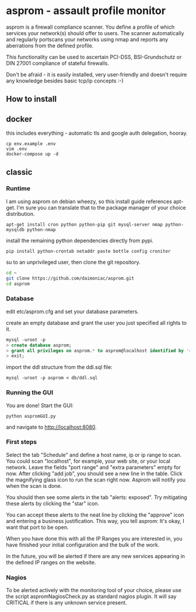 asprom - assault profile monitor
================================

asprom is a firewall compliance scanner. You define a profile of which services your network(s) should offer to users.
The scanner automatically and regularly portscans your networks using nmap and reports any aberrations from the defined profile.

This functionality can be used to ascertain PCI-DSS, BSI-Grundschutz or DIN 27001 compliance of stateful firewalls.

Don't be afraid - it is easily installed, very user-friendly and doesn't require any knowledge besides basic tcp/ip concepts :-)


How to install
--------------

## docker
this includes everything - automatic tls and google auth delegation, hooray.

```
cp env.example .env
vim .env
docker-compose up -d
```

## classic

### Runtime

I am using asprom on debian wheezy, so this install guide references apt-get. I'm sure you can translate that to the package manager of your choice distribution.

`apt-get install cron python python-pip git mysql-server nmap python-mysqldb python-nmap`

install the remaining python dependencies directly from pypi.

`pip install python-crontab netaddr paste bottle config croniter`

su to an unprivileged user, then clone the git repository.

```bash
cd ~
git clone https://github.com/daimoniac/asprom.git
cd asprom
```


### Database

edit etc/asprom.cfg and set your database parameters.

create an empty database and grant the user you just specified all rights to it.

```sql
mysql -uroot -p
> create database asprom;
> grant all privileges on asprom.* to asprom@localhost identified by '<arbitrarypassword>';
> exit;
```

import the ddl structure from the ddl.sql file:

`mysql -uroot -p asprom < db/ddl.sql`

### Running the GUI

You are done! Start the GUI:

`python aspromGUI.py`

and navigate to [http://localhost:8080](http://localhost:8080).


### First steps

Select the tab "Schedule" and define a host name, ip or ip range to scan. You could scan "localhost", for example, your web site, or your local network.
Leave the fields "port range" and "extra parameters" empty for now.
After clicking "add job", you should see a new line in the table.
Click the magnifying glass icon to run the scan right now.
Asprom will notify you when the scan is done.

You should then see some alerts in the tab "alerts: exposed".
Try mitigating these alerts by clicking the "star" icon.

You can accept these alerts to the neat line by clicking the "approve" icon and entering a business justification.
This way, you tell asprom: It's okay, I want that port to be open.

When you have done this with all the IP Ranges you are interested in, you have finished your initial configuration and the bulk of the work.

In the future, you will be alerted if there are any new services appearing in the defined IP ranges on the website.

### Nagios

To be alerted actively with the monitoring tool of your choice, please use the script aspromNagiosCheck.py as standard nagios plugin.
It will say CRITICAL if there is any unknown service present.

